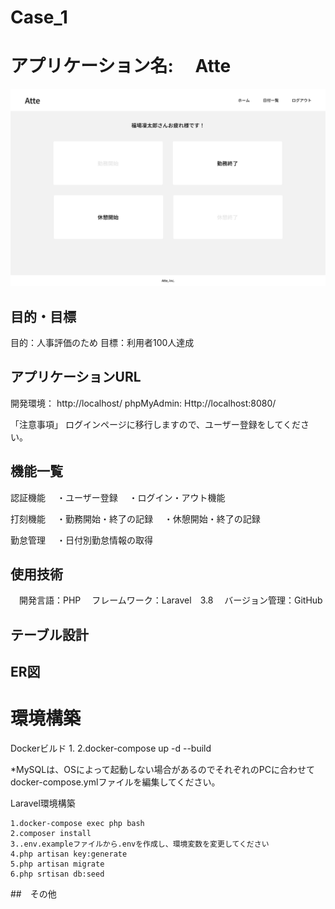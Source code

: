 # Case_1

# アプリケーション名: 　Atte
![](image.png)

## 目的・目標
目的：人事評価のため
目標：利用者100人達成

## アプリケーションURL
開発環境： http://localhost/
phpMyAdmin: Http://localhost:8080/

「注意事項」
ログインページに移行しますので、ユーザー登録をしてください。

<!-- ##　他のリポジトリ
関係するリポジトリがあれば記載 -->

## 機能一覧
認証機能
　・ユーザー登録
　・ログイン・アウト機能

打刻機能
　・勤務開始・終了の記録
　・休憩開始・終了の記録

勤怠管理
　・日付別勤怠情報の取得

## 使用技術

　開発言語：PHP
　フレームワーク：Laravel　3.8
　バージョン管理：GitHub

## テーブル設計


## ER図


# 環境構築

Dockerビルド
    1.
    2.docker-compose up -d --build

*MySQLは、OSによって起動しない場合があるのでそれぞれのPCに合わせてdocker-compose.ymlファイルを編集してください。

Laravel環境構築

    1.docker-compose exec php bash
    2.composer install
    3..env.exampleファイルから.envを作成し、環境変数を変更してください
    4.php artisan key:generate
    5.php artisan migrate
    6.php srtisan db:seed

##　その他